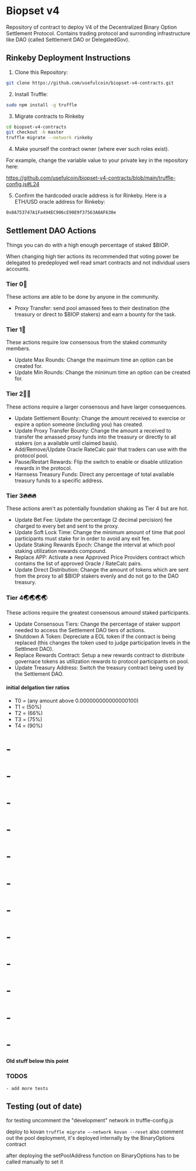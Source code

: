 # Biopset v4
Repository of contract to deploy V4 of the Decentralized Binary Option Settlement Protocol. Contains trading protocol and surronding infrastructure like DAO (called Settlement DAO or DelegatedGov).

## Rinkeby Deployment Instructions

1. Clone this Repository:

```bash
git clone https://github.com/usefulcoin/biopset-v4-contracts.git
```

2. Install Truffle:

```bash
sudo npm install -g truffle
```

3. Migrate contracts to Rinkeby

```bash
cd biopset-v4-contracts
git checkout -b master
truffle migrate --network rinkeby
```

4. Make yourself the contract owner (where ever such roles exist).

For example, change the variable value to your private key in the repository here:

https://github.com/usefulcoin/biopset-v4-contracts/blob/main/truffle-config.js#L24

5. Confirm the hardcoded oracle address is for Rinkeby. Here is a ETH/USD oracle address for Rinkeby:

```bash
0x8A753747A1Fa494EC906cE90E9f37563A8AF630e
```

## Settlement DAO Actions
Things you can do with a high enough percentage of staked $BIOP.

When changing high tier actions its recommended that voting power be delegated to predeployed well read smart contracts and not individual users accounts.

### Tier 0🏴
These actions are able to be done by anyone in the community.
 - Proxy Transfer: send pool amassed fees to their destination (the treasury or direct to $BIOP stakers) and earn a bounty for the task.

### Tier 1🌲
These actions require low consensous from the staked community members.
 - Update Max Rounds: Change the maximum time an option can be created for.
 - Update Min Rounds: Change the minimum time an option can be created for.

### Tier 2🤝🤝
These actions require a larger consensous and have larger consequences.
 - Update Settlement Bounty: Change the amount received to exercise or expire a option someone (including you) has created.
 - Update Proxy Transfer Bounty: Change the amount a received to transfer the amassed proxy funds into the treasury or directly to all stakers (on a available until claimed basis).
 - Add/Remove/Update Oracle RateCalc pair that traders can use with the protocol pool.
 - Pause/Restart Rewards: Flip the switch to enable or disable utilization rewards in the protocol.
 - Harnsess Treasury Funds: Direct any percentage of total available treasury funds to a specific address.

### Tier 3🔥🔥🔥  
These actions aren't as potentially foundation shaking as Tier 4 but are hot.
 - Update Bet Fee: Update the percentage (2 decimal percision) fee charged to every bet and sent to the proxy.
 - Update Soft Lock Time: Change the minimum amount of time that pool participants must stake for in order to avoid any exit fee.
 - Update Staking Rewards Epoch: Change the interval at which pool staking utilization rewards compound.
 - Replace APP: Activate a new Approved Price Providers contract which contains the list of approved Oracle / RateCalc pairs.
 - Update Direct Distribution: Change the amount of tokens which are sent from the proxy to all $BIOP stakers evenly and do not go to the DAO treasury.

### Tier 4🌏🌏🌏🌏
These actions require the greatest consensous amound staked participants.
 - Update Consensous Tiers: Change the percentage of staker support needed to access the Settlement DAO tiers of actions.
 - Shutdown A Token: Depreciate a EOL token if the contract is being replaced (this changes the token used to judge participation levels in the Settlment DAO).
 - Replace Rewards Contract: Setup a new rewards contract to distribute governace tokens as utilization rewards to protocol participants on pool.
 - Update Treasury Address: Switch the treasury contract being used by the Settlement DAO.

#### initial delgation tier ratios
- T0 = (any amount above 0.000000000000000100)
- T1 = (50%)
- T2 = (66%)
- T3 = (75%)
- T4 = (90%)



# -
# -
# -
# -
# -
# -
# -
# -
# -
# -
# -
# -
#### Old stuff below this point


### TODOS
    - add more tests


## Testing (out of date)

for testing uncomment the "development" network in truffle-config.js


deploy to kovan
```truffle migrate —-network kovan --reset```
also comment out the pool deployment, it's deployed internally by the BinaryOptions contract

after deploying the setPoolAddress function on BinaryOptions has to be called manually to set it
